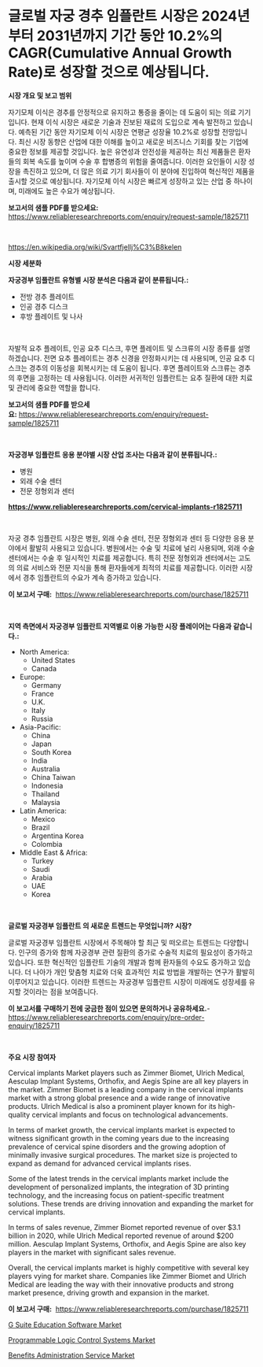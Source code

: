 <p><h1>글로벌 자궁 경추 임플란트 시장은 2024년부터 2031년까지 기간 동안 10.2%의 CAGR(Cumulative Annual Growth Rate)로 성장할 것으로 예상됩니다.</h1></p><p><strong>시장 개요 및 보고 범위</strong></p>
<p><p>자기모체 이식은 경추를 안정적으로 유지하고 통증을 줄이는 데 도움이 되는 의료 기기입니다. 현재 이식 시장은 새로운 기술과 진보된 재료의 도입으로 계속 발전하고 있습니다. 예측된 기간 동안 자기모체 이식 시장은 연평균 성장율 10.2%로 성장할 전망입니다. 최신 시장 동향은 산업에 대한 이해를 높이고 새로운 비즈니스 기회를 찾는 기업에 중요한 정보를 제공할 것입니다. 높은 유연성과 안전성을 제공하는 최신 제품들은 환자들의 회복 속도를 높이며 수술 후 합병증의 위험을 줄여줍니다. 이러한 요인들이 시장 성장을 촉진하고 있으며, 더 많은 의료 기기 회사들이 이 분야에 진입하여 혁신적인 제품을 출시할 것으로 예상됩니다. 자기모체 이식 시장은 빠르게 성장하고 있는 산업 중 하나이며, 미래에도 높은 수요가 예상됩니다.</p></p>
<p><strong>보고서의 샘플 PDF를 받으세요:</strong> <a href="https://www.reliableresearchreports.com/enquiry/request-sample/1825711">https://www.reliableresearchreports.com/enquiry/request-sample/1825711</a></p>
<p>&nbsp;</p>
<p><a href="https://en.wikipedia.org/wiki/Svartfjellj%C3%B8kelen">https://en.wikipedia.org/wiki/Svartfjellj%C3%B8kelen</a></p>
<p><strong>시장 세분화</strong></p>
<p><strong>자궁경부 임플란트 유형별 시장 분석은 다음과 같이 분류됩니다.:</strong></p>
<p><ul><li>전방 경추 플레이트</li><li>인공 경추 디스크</li><li>후방 플레이트 및 나사</li></ul></p>
<p>&nbsp;</p>
<p><p>자발적 요추 플레이트, 인공 요추 디스크, 후면 플레이트 및 스크류의 시장 종류를 설명하겠습니다. 전면 요추 플레이트는 경추 신경을 안정화시키는 데 사용되며, 인공 요추 디스크는 경추의 이동성을 회복시키는 데 도움이 됩니다. 후면 플레이트와 스크류는 경추의 후면을 고정하는 데 사용됩니다. 이러한 서귀적인 임플란트는 요추 질환에 대한 치료 및 관리에 중요한 역할을 합니다.</p></p>
<p><strong>보고서의 샘플 PDF를 받으세요:</strong>&nbsp;<a href="https://www.reliableresearchreports.com/enquiry/request-sample/1825711">https://www.reliableresearchreports.com/enquiry/request-sample/1825711</a></p>
<p>&nbsp;</p>
<p><strong> 자궁경부 임플란트 응용 분야별 시장 산업 조사는 다음과 같이 분류됩니다.:</strong></p>
<p><ul><li>병원</li><li>외래 수술 센터</li><li>전문 정형외과 센터</li></ul></p>
<p><strong><a href="https://www.reliableresearchreports.com/cervical-implants-r1825711">https://www.reliableresearchreports.com/cervical-implants-r1825711</a></strong></p>
<p>&nbsp;</p>
<p><p>자궁 경추 임플란트 시장은 병원, 외래 수술 센터, 전문 정형외과 센터 등 다양한 응용 분야에서 활발히 사용되고 있습니다. 병원에서는 수술 및 치료에 널리 사용되며, 외래 수술 센터에서는 수술 후 일시적인 치료를 제공합니다. 특히 전문 정형외과 센터에서는 고도의 의료 서비스와 전문 지식을 통해 환자들에게 최적의 치료를 제공합니다. 이러한 시장에서 경추 임플란트의 수요가 계속 증가하고 있습니다.</p></p>
<p><strong>이 보고서 구매:</strong>&nbsp; <a href="https://www.reliableresearchreports.com/purchase/1825711">https://www.reliableresearchreports.com/purchase/1825711</a></p>
<p>&nbsp;</p>
<p><strong>지역 측면에서 자궁경부 임플란트 지역별로 이용 가능한 시장 플레이어는 다음과 같습니다.:</strong></p>
<p><ul>
    <li>
        North America:
        <ul>
            <li>United States</li>
            <li>Canada</li>
        </ul>
    </li>
    <li>
        Europe:
        <ul>
            <li>Germany</li>
            <li>France</li>
            <li>U.K.</li>
            <li>Italy</li>
            <li>Russia</li>
        </ul>
    </li>
    <li>
        Asia-Pacific:
        <ul>
            <li>China</li>
            <li>Japan</li>
            <li>South Korea</li>
            <li>India</li>
            <li>Australia</li>
            <li>China Taiwan</li>
            <li>Indonesia</li>
            <li>Thailand</li>
            <li>Malaysia</li>
        </ul>
    </li>
    <li>
        Latin America:
        <ul>
            <li>Mexico</li>
            <li>Brazil</li>
            <li>Argentina Korea</li>
            <li>Colombia</li>
        </ul>
    </li>
    <li>
        Middle East & Africa:
        <ul>
            <li>Turkey</li>
            <li>Saudi</li>
            <li>Arabia</li>
            <li>UAE</li>
            <li>Korea</li>
        </ul>
    </li>
    </ul></p>
<p>&nbsp;</p>
<p><strong>글로벌 자궁경부 임플란트 의 새로운 트렌드는 무엇입니까? 시장?</strong></p>
<p><p>글로벌 자궁경부 임플란트 시장에서 주목해야 할 최근 및 떠오르는 트렌드는 다양합니다. 인구의 증가와 함께 자궁경부 관련 질환의 증가로 수술적 치료의 필요성이 증가하고 있습니다. 또한 혁신적인 임플란트 기술의 개발과 함께 환자들의 수요도 증가하고 있습니다. 더 나아가 개인 맞춤형 치료와 더욱 효과적인 치료 방법을 개발하는 연구가 활발히 이루어지고 있습니다. 이러한 트렌드는 자궁경부 임플란트 시장이 미래에도 성장세를 유지할 것이라는 점을 보여줍니다.</p></p>
<p><strong>이 보고서를 구매하기 전에 궁금한 점이 있으면 문의하거나 공유하세요.</strong>- <a href="https://www.reliableresearchreports.com/enquiry/pre-order-enquiry/1825711">https://www.reliableresearchreports.com/enquiry/pre-order-enquiry/1825711</a></p>
<p>&nbsp;</p>
<p><strong>주요 시장 참여자</strong></p>
<p><p>Cervical implants Market players such as Zimmer Biomet, Ulrich Medical, Aesculap Implant Systems, Orthofix, and Aegis Spine are all key players in the market. Zimmer Biomet is a leading company in the cervical implants market with a strong global presence and a wide range of innovative products. Ulrich Medical is also a prominent player known for its high-quality cervical implants and focus on technological advancements.</p><p>In terms of market growth, the cervical implants market is expected to witness significant growth in the coming years due to the increasing prevalence of cervical spine disorders and the growing adoption of minimally invasive surgical procedures. The market size is projected to expand as demand for advanced cervical implants rises.</p><p>Some of the latest trends in the cervical implants market include the development of personalized implants, the integration of 3D printing technology, and the increasing focus on patient-specific treatment solutions. These trends are driving innovation and expanding the market for cervical implants.</p><p>In terms of sales revenue, Zimmer Biomet reported revenue of over $3.1 billion in 2020, while Ulrich Medical reported revenue of around $200 million. Aesculap Implant Systems, Orthofix, and Aegis Spine are also key players in the market with significant sales revenue.</p><p>Overall, the cervical implants market is highly competitive with several key players vying for market share. Companies like Zimmer Biomet and Ulrich Medical are leading the way with their innovative products and strong market presence, driving growth and expansion in the market.</p></p>
<p><strong>이 보고서 구매:</strong>&nbsp;&nbsp;<a href="https://www.reliableresearchreports.com/purchase/1825711">https://www.reliableresearchreports.com/purchase/1825711</a></p>
<p><p><a href="https://github.com/caylechardson65746/Market-Research-Report-List-1/blob/main/g-suite-education-software-market.md">G Suite Education Software Market</a></p><p><a href="https://github.com/hskmn/Market-Research-Report-List-1/blob/main/programmable-logic-control-systems-market.md">Programmable Logic Control Systems Market</a></p><p><a href="https://github.com/hlspriggs/Market-Research-Report-List-1/blob/main/benefits-administration-service-market.md">Benefits Administration Service Market</a></p></p>